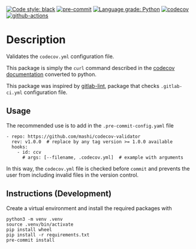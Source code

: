 [![Code style: black](https://img.shields.io/badge/code%20style-black-000000.svg)](https://github.com/psf/black)
[![pre-commit](https://img.shields.io/badge/pre--commit-enabled-brightgreen?logo=pre-commit&logoColor=white)](https://github.com/pre-commit/pre-commit)
[![Language grade: Python](https://img.shields.io/lgtm/grade/python/g/mashi/codecov-validator.svg?logo=lgtm&logoWidth=18)](https://lgtm.com/projects/g/mashi/codecov-validator/context:python)
[![codecov](https://codecov.io/gh/mashi/codecov-validator/branch/main/graph/badge.svg?token=WBOQOGFC51)](https://codecov.io/gh/mashi/codecov-validator)
[![github-actions](https://github.com/mashi/codecov-validator/actions/workflows/python.yml/badge.svg)](https://github.com/mashi/codecov-validator/actions)


# Description
Validates the `codecov.yml` configuration file.

This package is simply the `curl` command described in the [codecov documentation](https://docs.codecov.io/docs/codecov-yaml)
converted to python.

This package was inspired by [gitlab-lint](https://pypi.org/project/gitlab-lint/), package that checks `.gitlab-ci.yml`
configuration file.


## Usage
The recommended use is to add in the `.pre-commit-config.yaml` file
```
- repo: https://github.com/mashi/codecov-validator
  rev: v1.0.0  # replace by any tag version >= 1.0.0 available
  hooks:
    - id: ccv
      # args: [--filename, .codecov.yml]  # example with arguments
```

In this way, the `codecov.yml` file is checked before `commit` and prevents the user
from including invalid files in the version control.


## Instructions (Development)
Create a virtual environment and install the required packages with
```
python3 -m venv .venv
source .venv/bin/activate
pip install wheel
pip install -r requirements.txt
pre-commit install
```
